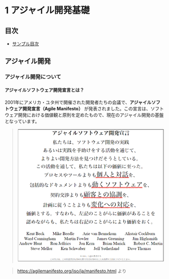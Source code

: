 # 1 アジャイル開発基礎
## 目次
 + [サンプル目次](#サンプル)

## アジャイル開発

### アジャイル開発について

#### アジャイルソフトウェア開発宣言とは？  
2001年にアメリカ・ユタ州で開催された開発者たちの会議で、**アジャイルソフトウェア開発宣言（Agile Manifesto）** が発表されました。この宣言は、ソフトウェア開発における価値観と原則を定めたもので、現在のアジャイル開発の基盤となっています。  

> <img src="images/アジャイル開発基礎/アジャイルソフトウェア開発宣言.png" width="700px">  

> https://agilemanifesto.org/iso/ja/manifesto.html より
